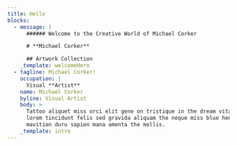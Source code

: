 ```yaml
---
title: Hello
blocks:
  - message: |
      ###### Welcome to the Creative World of Michael Corker

      # **Michael Corker**

      ## Artwork Collection
    _template: welcomeHero
  - tagline: Michael Corker!
    occupation: |
      Visual **Artist**
    name: Michael Corker
    byline: Visual Artist
    body: >
      Tattoo aliquet miss orci elit gene on tristique in the dream vitaen aliuam
      lorem tincidunt felis sed gravida aliquam the neque miss blue hendren
      mavition duru sapien mana amenta the mollis.
    _template: intro
---
```


